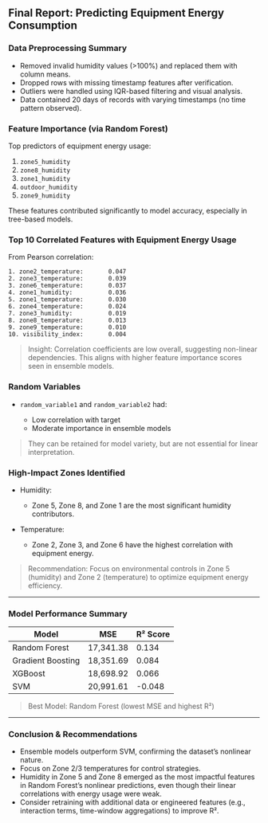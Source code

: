 ##  Final Report: Predicting Equipment Energy Consumption

###  Data Preprocessing Summary

* Removed invalid humidity values (>100%) and replaced them with column means.
* Dropped rows with missing timestamp features after verification.
* Outliers were handled using IQR-based filtering and visual analysis.
* Data contained 20 days of records with varying timestamps (no time pattern observed).

###  Feature Importance (via Random Forest)

Top predictors of equipment energy usage:

1. `zone5_humidity`
2. `zone8_humidity`
3. `zone1_humidity`
4. `outdoor_humidity`
5. `zone9_humidity`

These features contributed significantly to model accuracy, especially in tree-based models.

###  Top 10 Correlated Features with Equipment Energy Usage

From Pearson correlation:

```
1. zone2_temperature:       0.047
2. zone3_temperature:       0.039
3. zone6_temperature:       0.037
4. zone1_humidity:          0.036
5. zone1_temperature:       0.030
6. zone4_temperature:       0.024
7. zone3_humidity:          0.019
8. zone8_temperature:       0.013
9. zone9_temperature:       0.010
10. visibility_index:       0.004
```

> Insight: Correlation coefficients are low overall, suggesting non-linear dependencies. This aligns with higher feature importance scores seen in ensemble models.

### Random Variables

* `random_variable1` and `random_variable2` had:

  * Low correlation with target
  * Moderate importance in ensemble models

> They can be retained for model variety, but are not essential for linear interpretation.

### High-Impact Zones Identified

* Humidity:

  * Zone 5, Zone 8, and Zone 1 are the most significant humidity contributors.
* Temperature:

  * Zone 2, Zone 3, and Zone 6 have the highest correlation with equipment energy.

> Recommendation: Focus on environmental controls in Zone 5 (humidity) and Zone 2 (temperature) to optimize equipment energy efficiency.

---

### Model Performance Summary

| Model             | MSE       | R² Score |
| ----------------- | --------- | -------- |
| Random Forest     | 17,341.38 | 0.134    |
| Gradient Boosting | 18,351.69 | 0.084    |
| XGBoost           | 18,698.92 | 0.066    |
| SVM               | 20,991.61 | -0.048   |

> Best Model: Random Forest (lowest MSE and highest R²)

---

### Conclusion & Recommendations

* Ensemble models outperform SVM, confirming the dataset’s nonlinear nature.
* Focus on Zone 2/3 temperatures for control strategies.
* Humidity in Zone 5 and Zone 8 emerged as the most impactful features in Random Forest’s nonlinear predictions, even though their linear correlations with energy usage were weak.
* Consider retraining with additional data or engineered features (e.g., interaction terms, time-window aggregations) to improve R².
